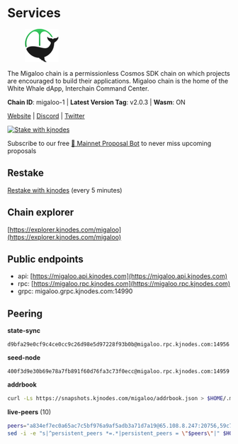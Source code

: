 # Services

<figure><img src="https://raw.githubusercontent.com/kj89/cosmos-images/main/logos/migaloo.png" alt=""><figcaption></figcaption></figure>

The Migaloo chain is a permissionless Cosmos SDK chain on which  projects are encouraged to build their applications. Migaloo chain  is the home of the White Whale dApp, Interchain Command Center.

**Chain ID**: migaloo-1 | **Latest Version Tag**: v2.0.3 | **Wasm**: ON

[Website](https://whitewhale.money) | [Discord](https://discord.gg/AyvcgD4jy3) | [Twitter](https://twitter.com/WhiteWhaleDefi)

[![Stake with kjnodes](https://i.ibb.co/cr44Q8j/button-stake-with-kjnodes.png)](https://restake.app/migaloo/migaloovaloper1jxtgnfw3tatfh90ju9j76dfrt3yea0zw2vnr8v)

Subscribe to our free [🤖 Mainnet Proposal Bot](https://t.me/kjnodes_proposal_bot) to never miss upcoming proposals

## Restake

[Restake with kjnodes](https://restake.app/migaloo/migaloovaloper1jxtgnfw3tatfh90ju9j76dfrt3yea0zw2vnr8v) (every 5 minutes)
## Chain explorer
[https://explorer.kjnodes.com/migaloo](https://explorer.kjnodes.com/migaloo)

## Public endpoints

* api: [https://migaloo.api.kjnodes.com](https://migaloo.api.kjnodes.com)
* rpc: [https://migaloo.rpc.kjnodes.com](https://migaloo.rpc.kjnodes.com)
* grpc: migaloo.grpc.kjnodes.com:14990

## Peering

**state-sync**

```text
d9bfa29e0cf9c4ce0cc9c26d98e5d97228f93b0b@migaloo.rpc.kjnodes.com:14956
```

**seed-node**

```text
400f3d9e30b69e78a7fb891f60d76fa3c73f0ecc@migaloo.rpc.kjnodes.com:14959
```

**addrbook**
```bash
curl -Ls https://snapshots.kjnodes.com/migaloo/addrbook.json > $HOME/.migalood/config/addrbook.json
```

**live-peers** (10)
```bash
peers="a834ef7ec0a65ac7c5bf976a9af5adb3a71d7a19@65.108.8.247:20756,59c74642d0ec4d012dd7bd0a7e5af1eadf2061b2@65.109.30.183:26656,462a37ca052c4d058e505959393574045dce9489@116.202.36.240:20756,0b73932d9762fd35e3324bdcbe488baeea6880fb@159.89.101.239:26120,ad9d79aba19b176117aa0c73e519ee66d205b6ea@135.181.223.115:2550,9780ea85f4d0f4cb5ebca14992ce11ebe1982d35@188.172.229.26:26656,175ca82ab5b282549d68d79ff2c3703d26bcacef@141.94.109.71:20757,aba0c3f98fb5bef1a0d991b8e2b8bba24f9908b6@65.108.111.236:55736,5429bc670b77cd9c61481912ea194bea8aa6d0cd@51.81.155.189:20756,d9bfa29e0cf9c4ce0cc9c26d98e5d97228f93b0b@65.109.88.38:14956"
sed -i -e "s|^persistent_peers *=.*|persistent_peers = \"$peers\"|" $HOME/.migalood/config/config.toml
```
